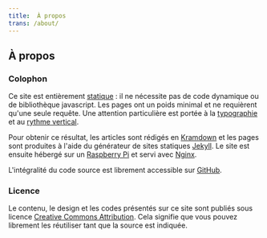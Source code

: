 ```yaml
---
title:  À propos
trans: /about/
---
```


## À propos

### Colophon
Ce site est entièrement [statique](https://fr.wikipedia.org/wiki/Page_web_statique) : il ne nécessite pas de code dynamique ou de bibliothèque javascript. Les pages ont un poids minimal et ne requièrent qu'une seule requête. Une attention particulière est portée à la [typographie](http://webtypography.net/) et au [rythme vertical](http://webtypography.net/2.2.2).

Pour obtenir ce résultat, les articles sont rédigés en [Kramdown](http://kramdown.gettalong.org/) et les pages sont produites à l'aide du générateur de sites statiques [Jekyll](http://jekyllrb.com/). Le site est ensuite hébergé sur un [Raspberry Pi](http://www.raspberrypi.org) et servi avec [Nginx](http://nginx.org). 

L'intégralité du code source est librement accessible sur [GitHub](https://github.com/sylvaindurand/sylvain.durand.tf).

### Licence
Le contenu, le design et les codes présentés sur ce site sont publiés sous licence [Creative Commons Attribution](http://creativecommons.org/licenses/by/4.0/). Cela signifie que vous pouvez librement les réutiliser tant que la source est indiquée.
